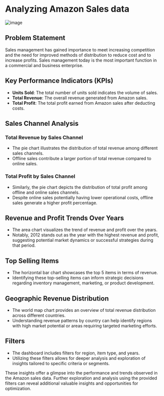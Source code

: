 # Analyzing Amazon Sales data

![image](https://github.com/user-attachments/assets/d0d4f88c-f3e7-4264-9b58-22cc41dd6ba4)

## Problem Statement
Sales management has gained importance to meet increasing competition and the
need for improved methods of distribution to reduce cost and to increase profits. Sales
management today is the most important function in a commercial and business
enterprise.

## Key Performance Indicators (KPIs)

- **Units Sold**: The total number of units sold indicates the volume of sales.
- **Total Revenue**: The overall revenue generated from Amazon sales.
- **Total Profit**: The total profit earned from Amazon sales after deducting costs.

## Sales Channel Analysis

### Total Revenue by Sales Channel
- The pie chart illustrates the distribution of total revenue among different sales channels.
- Offline sales contribute a larger portion of total revenue compared to online sales.

### Total Profit by Sales Channel
- Similarly, the pie chart depicts the distribution of total profit among offline and online sales channels.
- Despite online sales potentially having lower operational costs, offline sales generate a higher profit percentage.

## Revenue and Profit Trends Over Years

- The area chart visualizes the trend of revenue and profit over the years.
- Notably, 2012 stands out as the year with the highest revenue and profit, suggesting potential market dynamics or successful strategies during that period.

## Top Selling Items

- The horizontal bar chart showcases the top 5 items in terms of revenue.
- Identifying these top-selling items can inform strategic decisions regarding inventory management, marketing, or product development.

## Geographic Revenue Distribution

- The world map chart provides an overview of total revenue distribution across different countries.
- Understanding revenue patterns by country can help identify regions with high market potential or areas requiring targeted marketing efforts.

## Filters

- The dashboard includes filters for region, item type, and years.
- Utilizing these filters allows for deeper analysis and exploration of insights tailored to specific criteria or segments.

These insights offer a glimpse into the performance and trends observed in the Amazon sales data. Further exploration and analysis using the provided filters can reveal additional valuable insights and opportunities for optimization.

